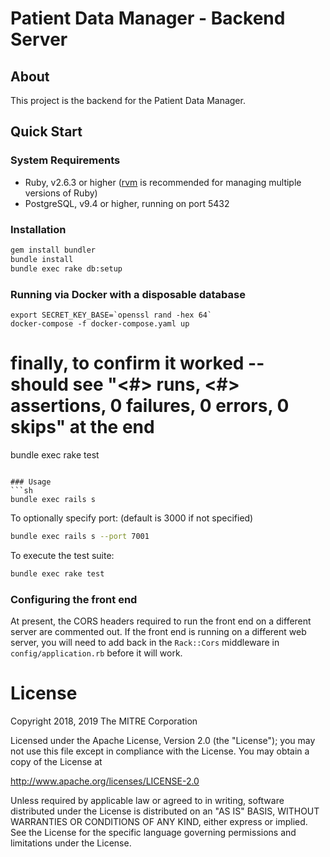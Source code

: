 # Patient Data Manager - Backend Server

## About

This project is the backend for the Patient Data Manager.

## Quick Start

### System Requirements

 - Ruby, v2.6.3 or higher ([rvm](https://rvm.io/) is recommended for managing multiple versions of Ruby)
 - PostgreSQL, v9.4 or higher, running on port 5432

### Installation
```sh
gem install bundler
bundle install
bundle exec rake db:setup
```

### Running via Docker with a disposable database
```
export SECRET_KEY_BASE=`openssl rand -hex 64`
docker-compose -f docker-compose.yaml up
```

# finally, to confirm it worked -- should see "<#> runs, <#> assertions, 0 failures, 0 errors, 0 skips" at the end
bundle exec rake test
```

### Usage
```sh
bundle exec rails s
```

To optionally specify port: (default is 3000 if not specified)

```sh
bundle exec rails s --port 7001
```

To execute the test suite:

```sh
bundle exec rake test
```

### Configuring the front end

At present, the CORS headers required to run the front end on a different server are commented out. If the front end is running on a different web server, you will need to add back in the `Rack::Cors` middleware in `config/application.rb` before it will work.

# License
Copyright 2018, 2019 The MITRE Corporation

Licensed under the Apache License, Version 2.0 (the "License");
you may not use this file except in compliance with the License.
You may obtain a copy of the License at

http://www.apache.org/licenses/LICENSE-2.0

Unless required by applicable law or agreed to in writing, software
distributed under the License is distributed on an "AS IS" BASIS,
WITHOUT WARRANTIES OR CONDITIONS OF ANY KIND, either express or implied.
See the License for the specific language governing permissions and
limitations under the License.
